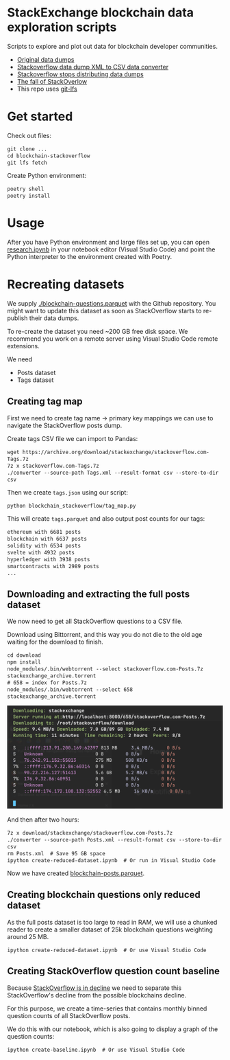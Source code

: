 # StackExchange blockchain data exploration scripts

Scripts to explore and plot out data for blockchain developer communities.

- [Original data dumps](https://archive.org/details/stackexchange)
- [Stackoverflow data dump XML to CSV data converter](https://github.com/SkobelevIgor/stackexchange-xml-converter)
- [Stackoverflow stops distributing data dumps](https://meta.stackoverflow.com/a/425121/315168)
- [The fall of StackOverlow](https://observablehq.com/@ayhanfuat/the-fall-of-stack-overflow)  
- This repo uses [git-lfs](https://docs.github.com/en/repositories/working-with-files/managing-large-files/installing-git-large-file-storage)

# Get started

Check out files:

```shell
git clone ...
cd blockchain-stackoverflow
git lfs fetch
```

Create Python environment:

```
poetry shell
poetry install
```

# Usage

After you have Python environment and large files set up, you can open [research.ipynb](./research.ipynb) in your notebook editor (Visual Studio Code)
and point the Python interpreter to the environment created with Poetry.


# Recreating datasets

We supply [./blockchain-questions.parquet](./blockchain-questions.parquet)
with the Github repository. You might want to update this dataset
as soon as StackOverflow starts to re-publish their data dumps.

To re-create the dataset you need ~200 GB free disk space.
We recommend you work on a remote server using Visual Studio Code remote extensions.

We need

- Posts dataset
- Tags dataset

## Creating tag map

First we need to create tag name -> primary key mappings
we can use to navigate the StackOverflow posts dump.

Create tags CSV file we can import to Pandas:

```shell
wget https://archive.org/download/stackexchange/stackoverflow.com-Tags.7z
7z x stackoverflow.com-Tags.7z
./converter --source-path Tags.xml --result-format csv --store-to-dir csv
```

Then we create `tags.json` using our script:

```shell
python blockchain_stackoverflow/tag_map.py 
```

This will create `tags.parquet` and also output post counts for our tags:

```
ethereum with 6681 posts
blockchain with 6637 posts
solidity with 6534 posts
svelte with 4932 posts
hyperledger with 3938 posts
smartcontracts with 2989 posts
...
```

## Downloading and extracting the full posts dataset

We now need to get all StackOverflow questions to a CSV file.

Download using Bittorrent, and this way you do not die
to the old age waiting for the download to finish.

```shell
cd download
npm install
node_modules/.bin/webtorrent --select stackoverflow.com-Posts.7z stackexchange_archive.torrent 
# 658 = index for Posts.7z
node_modules/.bin/webtorrent --select 658 stackexchange_archive.torrent 
```

![Webtorrent downloading](screenshots/webtorrent.png)

And then after two hours:

```shell
7z x download/stackexchange/stackoverflow.com-Posts.7z
./converter --source-path Posts.xml --result-format csv --store-to-dir csv
rm Posts.xml  # Save 95 GB space
ipython create-reduced-dataset.ipynb  # Or run in Visual Studio Code
```

Now we have created [blockchain-posts.parquet](./blockchain-posts.parquet).

## Creating blockchain questions only reduced dataset

As the full posts dataset is too large to read in RAM,
we will use a chunked reader to create a smaller dataset
of 25k blockchain questions weighting around 25 MB.

```shell
ipython create-reduced-dataset.ipynb  # Or use Visual Studio Code
```


## Creating StackOverflow question count baseline 

Because [StackOverflow is in decline]() we need to separate
this StackOverflow's decline from the possible blockchains decline.

For this purpose, we create a time-series that contains monthly
binned question counts of all StackOverflow posts.

We do this with our notebook, which is also going to display 
a graph of the question counts:

```shell
ipython create-baseline.ipynb  # Or use Visual Studio Code
```

